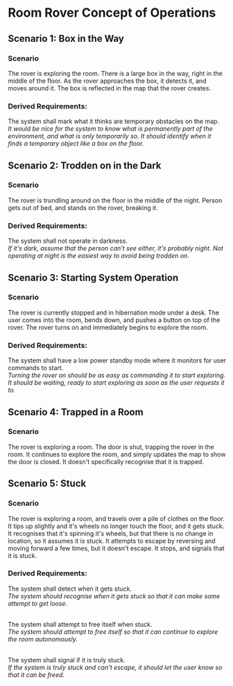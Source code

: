 # Room Rover Concept of Operations

## Scenario 1: Box in the Way

### Scenario
The rover is exploring the room. There is a large box in the way, right in the middle of the floor. As the rover approaches the box, it detects it, and moves around it. The box is reflected in the map that the rover creates.

### Derived Requirements:
The system shall mark what it thinks are temporary obstacles on the map.<br>
<i>It would be nice for the system to know what is permanently part of the environment, and what is only temporarily so. It should identify when it finds a temporary object like a box on the floor.</i>

## Scenario 2: Trodden on in the Dark

### Scenario
The rover is trundling around on the floor in the middle of the night. Person gets out of bed, and stands on the rover, breaking it.

### Derived Requirements:
The system shall not operate in darkness.<br>
<i>If it's dark, assume that the person can't see either, it's probably night. Not operating at night is the easiest way to avoid being trodden on. </i>

## Scenario 3: Starting System Operation

### Scenario
The rover is currently stopped and in hibernation mode under a desk. The user comes into the room, bends down, and pushes a button on top of the rover. The rover turns on and immediately begins to explore the room.

### Derived Requirements:
The system shall have a low power standby mode where it monitors for user commands to start.<br>
<i>Turning the rover on should be as easy as commanding it to start exploring. It should be waiting, ready to start exploring as soon as the user requests it to. </i>

## Scenario 4: Trapped in a Room

### Scenario
The rover is exploring a room. The door is shut, trapping the rover in the room. It continues to explore the room, and simply updates the map to show the door is closed. It doesn't specifically recognise that it is trapped.

## Scenario 5: Stuck

### Scenario
The rover is exploring a room, and travels over a pile of clothes on the floor. It tips up slightly and it's wheels no longer touch the floor, and it gets stuck. It recognises that it's spinning it's wheels, but that there is no change in location, so it assumes it is stuck. It attempts to escape by reversing and moving forward a few times, but it doesn't escape. It stops, and signals that it is stuck.

### Derived Requirements:
The system shall detect when it gets stuck.<br>
<i>The system should recognise when it gets stuck so that it can make some attempt to get loose.</i><br><br>
  
The system shall attempt to free itself when stuck.<br>
<i>The system should attempt to free itself so that it can continue to explore the room autonomously. </i><br><br>

The system shall signal if it is truly stuck.<br>
<i>If the system is truly stuck and can't escape, it should let the user know so that it can be freed.</i><br><br>
  
